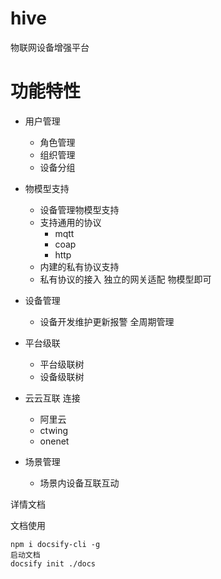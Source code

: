 # hive
物联网设备增强平台


# 功能特性
- 用户管理
    - 角色管理
    - 组织管理
    - 设备分组
- 物模型支持
    - 设备管理物模型支持 
    - 支持通用的协议 
        - mqtt
        - coap
        - http
    - 内建的私有协议支持
    - 私有协议的接入 独立的网关适配 物模型即可

- 设备管理
    - 设备开发维护更新报警 全周期管理
- 平台级联
    - 平台级联树 
    - 设备级联树
- 云云互联
    连接 
    - 阿里云 
    - ctwing
    - onenet
- 场景管理
    - 场景内设备互联互动

详情文档

文档使用 
```
npm i docsify-cli -g
启动文档
docsify init ./docs
```